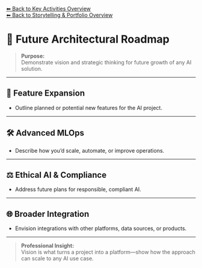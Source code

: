 [⬅ Back to Key Activities Overview](Key_Activities.md)  
[⬅ Back to Storytelling & Portfolio Overview](README.md)

# 🚀 Future Architectural Roadmap

> **Purpose:**  
> Demonstrate vision and strategic thinking for future growth of any AI solution.

---

## 🌱 Feature Expansion

- Outline planned or potential new features for the AI project.

---

## 🛠️ Advanced MLOps

- Describe how you’d scale, automate, or improve operations.

---

## ⚖️ Ethical AI & Compliance

- Address future plans for responsible, compliant AI.

---

## 🌐 Broader Integration

- Envision integrations with other platforms, data sources, or products.

---

> **Professional Insight:**  
> Vision is what turns a project into a platform—show how the approach can scale to any AI use case.

